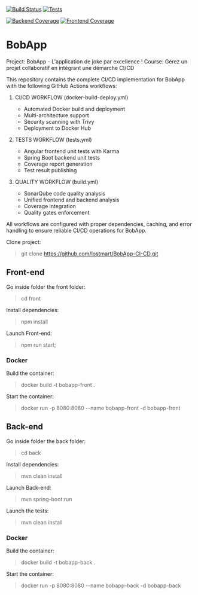 <!-- Live GitHub Actions Workflow Badges -->

[![Build Status](https://github.com/lostmart/BobApp-CI-CD/actions/workflows/docker-build-deploy.yml/badge.svg)](https://github.com/lostmart/BobApp-CI-CD/actions/workflows/build.yml)
[![Tests](https://github.com/lostmart/Gerez-un-projet-collaboratif-en-int-grant-une-demarche-CI-CD/actions/workflows/tests.yml/badge.svg)](https://github.com/lostmart/Gerez-un-projet-collaboratif-en-int-grant-une-demarche-CI-CD/actions/workflows/tests.yml)

[![Backend Coverage](https://img.shields.io/endpoint?url=https://gist.githubusercontent.com/lostmart/BobApp-CI-CD/raw/jacoco.json)](https://lostmart.github.io/Gerez-un-projet-collaboratif-en-int-grant-une-demarche-CI-CD/)
[![Frontend Coverage](https://img.shields.io/codecov/c/github/lostmart/Gerez-un-projet-collaboratif-en-int-grant-une-demarche-CI-CD)](https://codecov.io/gh/lostmart/Gerez-un-projet-collaboratif-en-int-grant-une-demarche-CI-CD)

# BobApp

Project: BobApp - L'application de joke par excellence !
Course: Gérez un projet collaboratif en intégrant une démarche CI/CD

This repository contains the complete CI/CD implementation for BobApp with the following GitHub Actions workflows:

1. CI/CD WORKFLOW (docker-build-deploy.yml)

   - Automated Docker build and deployment
   - Multi-architecture support
   - Security scanning with Trivy
   - Deployment to Docker Hub

2. TESTS WORKFLOW (tests.yml)

   - Angular frontend unit tests with Karma
   - Spring Boot backend unit tests
   - Coverage report generation
   - Test result publishing

3. QUALITY WORKFLOW (build.yml)
   - SonarQube code quality analysis
   - Unified frontend and backend analysis
   - Coverage integration
   - Quality gates enforcement

All workflows are configured with proper dependencies, caching, and error handling to ensure reliable CI/CD operations for BobApp.

Clone project:

> git clone https://github.com/lostmart/BobApp-CI-CD.git

## Front-end

Go inside folder the front folder:

> cd front

Install dependencies:

> npm install

Launch Front-end:

> npm run start;

### Docker

Build the container:

> docker build -t bobapp-front .

Start the container:

> docker run -p 8080:8080 --name bobapp-front -d bobapp-front

## Back-end

Go inside folder the back folder:

> cd back

Install dependencies:

> mvn clean install

Launch Back-end:

> mvn spring-boot:run

Launch the tests:

> mvn clean install

### Docker

Build the container:

> docker build -t bobapp-back .

Start the container:

> docker run -p 8080:8080 --name bobapp-back -d bobapp-back
